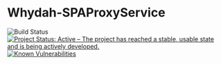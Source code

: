 # Whydah-SPAProxyService



![Build Status](https://jenkins.capraconsulting.no/buildStatus/icon?job=Whydah-SPAProxyService) [![Project Status: Active – The project has reached a stable, usable state and is being actively developed.](http://www.repostatus.org/badges/latest/active.svg)](http://www.repostatus.org/#active)  
[![Known Vulnerabilities](https://snyk.io/test/github/Cantara/Whydah-SPAProxyService/badge.svg)](https://snyk.io/test/github/Cantara/Whydah-OAuth2Service)


